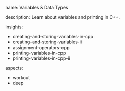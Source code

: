 name: Variables & Data Types

description: Learn about variables and printing in C++.

insights:
  - creating-and-storing-variables-in-cpp
  - creating-and-storing-variables-ii
  - assignment-operators-cpp
  - printing-variables-in-cpp
  - printing-variables-in-cpp-ii

aspects:
  - workout
  - deep